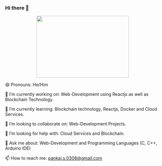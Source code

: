 ### Hi there 👋

<div id="header" align="center" >
  <img src="https://media.giphy.com/media/M9gbBd9nbDrOTu1Mqx/giphy.gif" width="300" height="200"/>
</div>

<!--
**PankajSharma0308/PankajSharma0308** is a ✨ _special_ ✨ repository because its `README.md` (this file) appears on your GitHub profile.

Here are some ideas to get you started:
-->
  
 😄 Pronouns: He/Him
 
 🔭 I’m currently working on:  Web-Development using Reactjs as well as Blockchain Technology.
 
 🌱 I’m currently learning:  Blockchain technology, Reactjs, Docker and Cloud Services.
 
 👯 I’m looking to collaborate on:  Web-Development Projects.
 
 🤔 I’m looking for help with:  Cloud Services and Blockchain.
 
 💬 Ask me about:  Web-Development and Programming Languages (C, C++, Arduino IDE)
 
 📫 How to reach me: pankaj.s.0308@gmail.com
 


